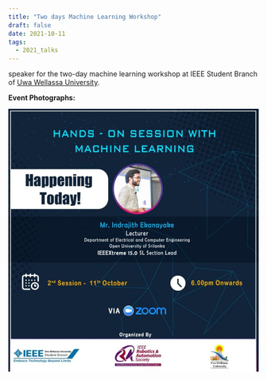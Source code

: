 ```yaml
---
title: "Two days Machine Learning Workshop"
draft: false
date: 2021-10-11
tags:
  - 2021_talks
---
```


speaker for the two-day machine learning workshop at IEEE Student Branch of [Uwa Wellassa University](https://www.uwu.ac.lk/).

**Event Photographs:**
<p >
  <img src="../../images/2021-two-days-machine-learning-workshop.jpg" alt="Two days Machine Learning Workshop Uwa Wellassa University" />
</p>
